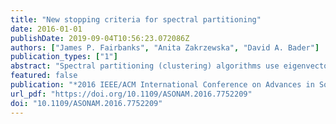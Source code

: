 ```yaml
---
title: "New stopping criteria for spectral partitioning"
date: 2016-01-01
publishDate: 2019-09-04T10:56:23.072086Z
authors: ["James P. Fairbanks", "Anita Zakrzewska", "David A. Bader"]
publication_types: ["1"]
abstract: "Spectral partitioning (clustering) algorithms use eigenvectors to solve network analysis problems. The relationship between numerical accuracy and network mining quality is insufficiently understood. We show that analyzing numerical accuracy and network mining quality together leads to an algorithmic improvement. Specifically, we study spectral partitioning using sweep cuts of approximate eigenvectors of the normalized graph Laplacian. We introduce a novel, theoretically sound, parameter free stopping criterion for iterative eigensolvers designed for graph partitioning. On a corpus of social networks, we validate this stopping criterion by showing the number of iterations is reduced by a factor of 4.15 on average, and the conductance is increased by only a factor of 1.24 on average. Regression analysis of these results shows that the decrease in the number of iterations needed is greater for problems with a small spectral gap, thus our stopping criterion helps more on harder problems. Experiments show that alternative stopping criteria are insufficient to ensure low conductance partitioning on real world networks. While our method guarantees partitions that satisfy the Cheeger Inequality, we find that it typically beats this guarantee on real world graphs."
featured: false
publication: "*2016 IEEE/ACM International Conference on Advances in Social Networks Analysis and Mining, ASONAM 2016, San Francisco, CA, USA, August 18-21, 2016*"
url_pdf: "https://doi.org/10.1109/ASONAM.2016.7752209"
doi: "10.1109/ASONAM.2016.7752209"
---
```


